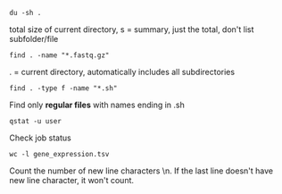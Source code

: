 ```
du -sh .
```
total size of current directory, s = summary, just the total, don't list subfolder/file

```
find . -name "*.fastq.gz" 
``` 
. = current directory, automatically includes all subdirectories
```
find . -type f -name "*.sh"
```
Find only **regular files** with names ending in .sh
```
qstat -u user
```
Check job status

```
wc -l gene_expression.tsv
```
Count the number of new line characters \n. If the last line doesn't have new line character, it won't count.
